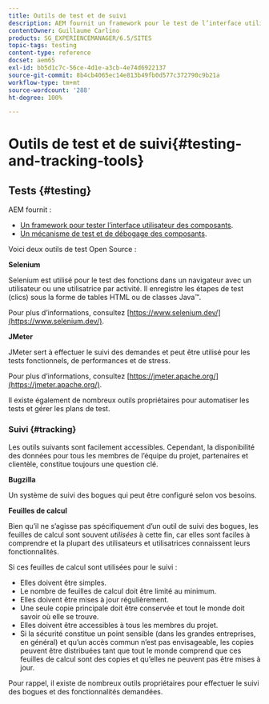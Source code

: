 ```yaml
---
title: Outils de test et de suivi
description: AEM fournit un framework pour le test de l’interface utilisateur des composants et un mécanisme pour le test et le débogage des composants
contentOwner: Guillaume Carlino
products: SG_EXPERIENCEMANAGER/6.5/SITES
topic-tags: testing
content-type: reference
docset: aem65
exl-id: bb5d1c7c-56ce-4d1e-a3cb-4e74d6922137
source-git-commit: 8b4cb4065ec14e813b49fb0d577c372790c9b21a
workflow-type: tm+mt
source-wordcount: '288'
ht-degree: 100%

---
```


# Outils de test et de suivi{#testing-and-tracking-tools}

## Tests {#testing}

AEM fournit :

* [Un framework pour tester l’interface utilisateur des composants](/help/sites-developing/hobbes.md).
* [Un mécanisme de test et de débogage des composants](/help/sites-developing/developer-mode.md).

Voici deux outils de test Open Source :

**Selenium**

Selenium est utilisé pour le test des fonctions dans un navigateur avec un utilisateur ou une utilisatrice par activité. Il enregistre les étapes de test (clics) sous la forme de tables HTML ou de classes Java™.

Pour plus d’informations, consultez [https://www.selenium.dev/](https://www.selenium.dev/).

**JMeter**

JMeter sert à effectuer le suivi des demandes et peut être utilisé pour les tests fonctionnels, de performances et de stress.

Pour plus d’informations, consultez [https://jmeter.apache.org/](https://jmeter.apache.org/).

Il existe également de nombreux outils propriétaires pour automatiser les tests et gérer les plans de test.

### Suivi {#tracking}

Les outils suivants sont facilement accessibles. Cependant, la disponibilité des données pour tous les membres de l’équipe du projet, partenaires et clientèle, constitue toujours une question clé.

**Bugzilla**

Un système de suivi des bogues qui peut être configuré selon vos besoins.

**Feuilles de calcul**

Bien qu’il ne s’agisse pas spécifiquement d’un outil de suivi des bogues, les feuilles de calcul sont souvent *utilisées* à cette fin, car elles sont faciles à comprendre et la plupart des utilisateurs et utilisatrices connaissent leurs fonctionnalités.

Si ces feuilles de calcul sont utilisées pour le suivi :

* Elles doivent être simples.
* Le nombre de feuilles de calcul doit être limité au minimum.
* Elles doivent être mises à jour régulièrement.
* Une seule copie principale doit être conservée et tout le monde doit savoir où elle se trouve.
* Elles doivent être accessibles à tous les membres du projet.
* Si la sécurité constitue un point sensible (dans les grandes entreprises, en général) et qu’un accès commun n’est pas envisageable, les copies peuvent être distribuées tant que tout le monde comprend que ces feuilles de calcul sont des copies et qu’elles ne peuvent pas être mises à jour.

Pour rappel, il existe de nombreux outils propriétaires pour effectuer le suivi des bogues et des fonctionnalités demandées.
